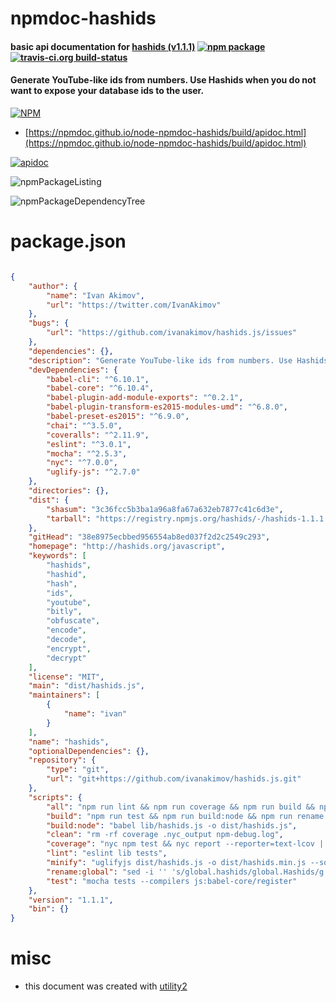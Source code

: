 # npmdoc-hashids

#### basic api documentation for  [hashids (v1.1.1)](http://hashids.org/javascript)  [![npm package](https://img.shields.io/npm/v/npmdoc-hashids.svg?style=flat-square)](https://www.npmjs.org/package/npmdoc-hashids) [![travis-ci.org build-status](https://api.travis-ci.org/npmdoc/node-npmdoc-hashids.svg)](https://travis-ci.org/npmdoc/node-npmdoc-hashids)

#### Generate YouTube-like ids from numbers. Use Hashids when you do not want to expose your database ids to the user.

[![NPM](https://nodei.co/npm/hashids.png?downloads=true&downloadRank=true&stars=true)](https://www.npmjs.com/package/hashids)

- [https://npmdoc.github.io/node-npmdoc-hashids/build/apidoc.html](https://npmdoc.github.io/node-npmdoc-hashids/build/apidoc.html)

[![apidoc](https://npmdoc.github.io/node-npmdoc-hashids/build/screenCapture.buildCi.browser.%252Ftmp%252Fbuild%252Fapidoc.html.png)](https://npmdoc.github.io/node-npmdoc-hashids/build/apidoc.html)

![npmPackageListing](https://npmdoc.github.io/node-npmdoc-hashids/build/screenCapture.npmPackageListing.svg)

![npmPackageDependencyTree](https://npmdoc.github.io/node-npmdoc-hashids/build/screenCapture.npmPackageDependencyTree.svg)



# package.json

```json

{
    "author": {
        "name": "Ivan Akimov",
        "url": "https://twitter.com/IvanAkimov"
    },
    "bugs": {
        "url": "https://github.com/ivanakimov/hashids.js/issues"
    },
    "dependencies": {},
    "description": "Generate YouTube-like ids from numbers. Use Hashids when you do not want to expose your database ids to the user.",
    "devDependencies": {
        "babel-cli": "^6.10.1",
        "babel-core": "^6.10.4",
        "babel-plugin-add-module-exports": "^0.2.1",
        "babel-plugin-transform-es2015-modules-umd": "^6.8.0",
        "babel-preset-es2015": "^6.9.0",
        "chai": "^3.5.0",
        "coveralls": "^2.11.9",
        "eslint": "^3.0.1",
        "mocha": "^2.5.3",
        "nyc": "^7.0.0",
        "uglify-js": "^2.7.0"
    },
    "directories": {},
    "dist": {
        "shasum": "3c36fcc5b3ba1a96a8fa67a632eb7877c41c6d3e",
        "tarball": "https://registry.npmjs.org/hashids/-/hashids-1.1.1.tgz"
    },
    "gitHead": "38e8975ecbbed956554ab8ed037f2d2c2549c293",
    "homepage": "http://hashids.org/javascript",
    "keywords": [
        "hashids",
        "hashid",
        "hash",
        "ids",
        "youtube",
        "bitly",
        "obfuscate",
        "encode",
        "decode",
        "encrypt",
        "decrypt"
    ],
    "license": "MIT",
    "main": "dist/hashids.js",
    "maintainers": [
        {
            "name": "ivan"
        }
    ],
    "name": "hashids",
    "optionalDependencies": {},
    "repository": {
        "type": "git",
        "url": "git+https://github.com/ivanakimov/hashids.js.git"
    },
    "scripts": {
        "all": "npm run lint && npm run coverage && npm run build && npm run clean",
        "build": "npm run test && npm run build:node && npm run rename:global && npm run minify",
        "build:node": "babel lib/hashids.js -o dist/hashids.js",
        "clean": "rm -rf coverage .nyc_output npm-debug.log",
        "coverage": "nyc npm test && nyc report --reporter=text-lcov | coveralls",
        "lint": "eslint lib tests",
        "minify": "uglifyjs dist/hashids.js -o dist/hashids.min.js --source-map dist/hashids.min.map --compress --mangle",
        "rename:global": "sed -i '' 's/global.hashids/global.Hashids/g' dist/hashids.js",
        "test": "mocha tests --compilers js:babel-core/register"
    },
    "version": "1.1.1",
    "bin": {}
}
```



# misc
- this document was created with [utility2](https://github.com/kaizhu256/node-utility2)

